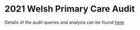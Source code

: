 # 2021 Welsh Primary Care Audit

Details of the audit queries and analysis can be found [here](README.pdf).